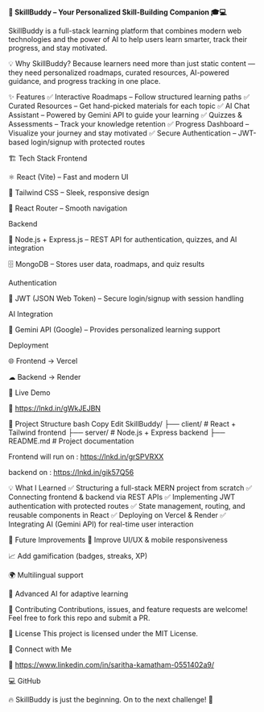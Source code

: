 **🚀 SkillBuddy – Your Personalized Skill-Building Companion 🎓💻**

SkillBuddy is a full-stack learning platform that combines modern web technologies and the power of AI to help users learn smarter, track their progress, and stay motivated.

💡 Why SkillBuddy? Because learners need more than just static content — they need personalized roadmaps, curated resources, AI-powered guidance, and progress tracking in one place.

✨ Features ✅ Interactive Roadmaps – Follow structured learning paths ✅ Curated Resources – Get hand-picked materials for each topic ✅ AI Chat Assistant – Powered by Gemini API to guide your learning ✅ Quizzes & Assessments – Track your knowledge retention ✅ Progress Dashboard – Visualize your journey and stay motivated ✅ Secure Authentication – JWT-based login/signup with protected routes

🏗 Tech Stack Frontend

⚛ React (Vite) – Fast and modern UI

🎨 Tailwind CSS – Sleek, responsive design

🔄 React Router – Smooth navigation

Backend

🧪 Node.js + Express.js – REST API for authentication, quizzes, and AI integration

🗄 MongoDB – Stores user data, roadmaps, and quiz results

Authentication

🔐 JWT (JSON Web Token) – Secure login/signup with session handling

AI Integration

🤖 Gemini API (Google) – Provides personalized learning support

Deployment

🌐 Frontend → Vercel

☁ Backend → Render

🚀 Live Demo

🔗 https://lnkd.in/gWkJEJBN

📂 Project Structure bash Copy Edit SkillBuddy/ ├── client/ # React + Tailwind frontend ├── server/ # Node.js + Express backend ├── README.md # Project documentation

Frontend will run on : https://lnkd.in/grSPVRXX

backend on : https://lnkd.in/gik57Q56

💡 What I Learned ✅ Structuring a full-stack MERN project from scratch ✅ Connecting frontend & backend via REST APIs ✅ Implementing JWT authentication with protected routes ✅ State management, routing, and reusable components in React ✅ Deploying on Vercel & Render ✅ Integrating AI (Gemini API) for real-time user interaction

🔮 Future Improvements 🎨 Improve UI/UX & mobile responsiveness

📈 Add gamification (badges, streaks, XP)

🌍 Multilingual support

🧠 Advanced AI for adaptive learning

🤝 Contributing Contributions, issues, and feature requests are welcome! Feel free to fork this repo and submit a PR.

📝 License This project is licensed under the MIT License.

🙌 Connect with Me

💼 https://www.linkedin.com/in/saritha-kamatham-0551402a9/

💻 GitHub

🔥 SkillBuddy is just the beginning. On to the next challenge! 💪

